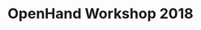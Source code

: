 ---
layout: default
categories: ['Mechanical Design','3D Printing']
title: OpenHand Workshop 2018
authors: WG Bircher, supervised by <a href="https://scholar.google.com/citations?hl=en&user=jFekO3IAAAAJ">Aaron Dollar</a>
thing: I hosted, planned, and organized the 2018 <a href="https://www.eng.yale.edu/grablab/openhand/">Yale OpenHand</a> Workshop (part of <a href="https://www.eng.yale.edu/grablab/NEMS2018/">NEMS</a>), where labs from 8 regional universities built and took home their very own fully functional <a href="https://www.eng.yale.edu/grablab/openhand/model_o.html">Model O Hands</a>
year: 2018
award:
doi: http://dx.doi.org/XX.XXX/
---